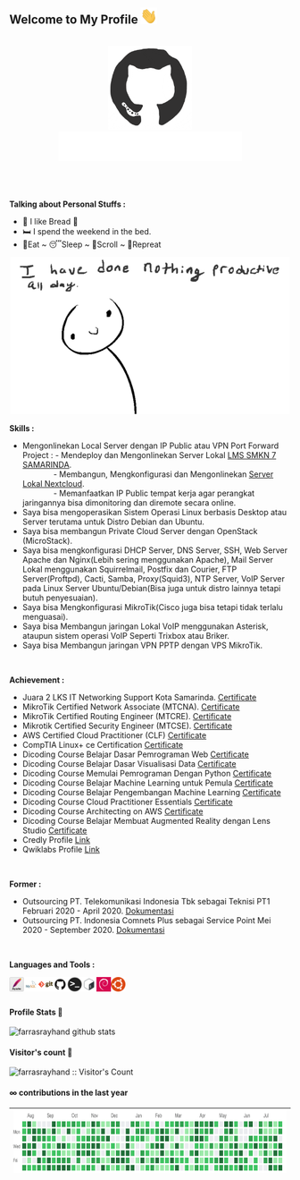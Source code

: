 ## Welcome to My Profile <img src="https://github.com/farrasrayhand/farrasrayhand/blob/master/asset/images/wave.gif" width="30">
<br>

<div align="center">
<img src="https://github.com/farrasrayhand/farrasrayhand/blob/master/asset/images/github.gif" alt="Farras Rayhand" width="150" height="150" />
</div>

<div align="center">
<img src="https://github.com/farrasrayhand/farrasrayhand/blob/master/asset/images/hi.gif" alt="Farras Rayhand" />
</div>
<br><br><br>

**Talking about Personal Stuffs :**
- 🍞 I like Bread 🤤
- 🛏️ I spend the weekend in the bed.
- 🍔Eat ~ 😴Sleep ~ 📱Scroll ~ 🔁Repreat
<p align="center"><img src="https://github.com/farrasrayhand/farrasrayhand/blob/master/asset/images/noprod.gif" /></p>

**Skills :**
- Mengonlinekan Local Server dengan IP Public atau VPN Port Forward<br>
Project : - Mendeploy dan Mengonlinekan Server Lokal [LMS SMKN 7 SAMARINDA](https://farrasrayhand.github.io/project/lmssmk7/).<br>
&nbsp;&nbsp;&nbsp;&nbsp;&nbsp;&nbsp;&nbsp;&nbsp;&nbsp;&nbsp;&nbsp;&nbsp;&nbsp;&nbsp;- Membangun, Mengkonfigurasi dan Mengonlinekan [Server Lokal Nextcloud](https://farrasrayhand.github.io/project/smkn7cloud/).<br>
&nbsp;&nbsp;&nbsp;&nbsp;&nbsp;&nbsp;&nbsp;&nbsp;&nbsp;&nbsp;&nbsp;&nbsp;&nbsp;&nbsp;- Memanfaatkan IP Public tempat kerja agar perangkat jaringannya bisa dimonitoring dan diremote secara online.<br>
- Saya bisa mengoperasikan Sistem Operasi Linux berbasis Desktop atau Server terutama untuk Distro Debian dan Ubuntu.
- Saya bisa membangun Private Cloud Server dengan OpenStack (MicroStack).
- Saya bisa mengkonfigurasi DHCP Server, DNS Server, SSH, Web Server Apache dan Nginx(Lebih sering menggunakan Apache), Mail Server Lokal menggunakan Squirrelmail, Postfix dan Courier, FTP Server(Proftpd), Cacti, Samba, Proxy(Squid3), NTP Server, VoIP Server pada Linux Server Ubuntu/Debian(Bisa juga untuk distro lainnya tetapi butuh penyesuaian).
- Saya bisa Mengkonfigurasi MikroTik(Cisco juga bisa tetapi tidak terlalu menguasai).
- Saya bisa Membangun jaringan Lokal VoIP menggunakan Asterisk, ataupun sistem operasi VoIP Seperti Trixbox atau Briker.
- Saya bisa Membangun jaringan VPN PPTP dengan VPS MikroTik.
<br>

**Achievement :**
- Juara 2 LKS IT Networking Support Kota Samarinda. [Certificate](https://drive.google.com/file/d/1b7lc3W7g3EH_dF-Ws4SafBM094jk-tYJ/view?usp=sharing)
- MikroTik Certified Network Associate (MTCNA). [Certificate](https://mikrotik.com/training/certificates/b209111cf373fa6f9aaa) 
- MikroTik Certified Routing Engineer (MTCRE). [Certificate](https://mikrotik.com/training/certificates/c244898c6d788204c53a) 
- Mikrotik Certified Security Engineer (MTCSE). [Certificate](https://mikrotik.com/training/certificates/c244915c62e7f608d9b3) 
- AWS Certified Cloud Practitioner (CLF) [Certificate](https://drive.google.com/file/d/1jDdxNSNLgbxCZwgBf2oUWa4JGwoYIFb3/view?usp=sharing)
- CompTIA Linux+ ce Certification [Certificate](https://drive.google.com/file/d/1uQ7XXgVvihDigk8lamyN9O_sTj1IJZUx/view?usp=sharing)
- Dicoding Course Belajar Dasar Pemrograman Web [Certificate](https://www.dicoding.com/certificates/NVP7G3K1VXR0)
- Dicoding Course Belajar Dasar Visualisasi Data [Certificate](https://www.dicoding.com/certificates/L4PQMJGV4ZO1)
- Dicoding Course Memulai Pemrograman Dengan Python [Certificate](https://www.dicoding.com/certificates/MEPJ5GVG4P3V)
- Dicoding Course Belajar Machine Learning untuk Pemula [Certificate](https://www.dicoding.com/certificates/N9ZODJ6K6PG5)
- Dicoding Course Belajar Pengembangan Machine Learning [Certificate](https://www.dicoding.com/certificates/RVZK1J4RMPD5)
- Dicoding Course Cloud Practitioner Essentials [Certificate](https://www.dicoding.com/certificates/81P21OEQ8ZOY)
- Dicoding Course Architecting on AWS [Certificate](https://www.dicoding.com/certificates/RVZK193NQPD5)
- Dicoding Course Belajar Membuat Augmented Reality dengan Lens Studio [Certificate](https://www.dicoding.com/certificates/72ZDEM1R6PYW)
- Credly Profile [Link](https://www.credly.com/users/muhammad-farras-rayhand)
- Qwiklabs Profile [Link](https://www.qwiklabs.com/public_profiles/2c8b41e2-7db2-438f-8454-a7b3ca6fbd4a)
<br>

**Former :**
- Outsourcing PT. Telekomunikasi Indonesia Tbk sebagai Teknisi PT1 Februari 2020 - April 2020. [Dokumentasi](https://github.com/farrasrayhand/farrasrayhand/blob/master/asset/images/former/formertelkom.jpg)
- Outsourcing PT. Indonesia Comnets Plus sebagai Service Point Mei 2020 - September 2020. [Dokumentasi](https://farrasrayhand.github.io/farrasrayhand/asset/images/former/icon/)

<br>

**Languages and Tools :**
<p align="left">
<img align="left" alt="Apache" width="26px" src="https://github.com/farrasrayhand/farrasrayhand/blob/master/asset/images/apache.png" />
<img align="left" alt="MySQL" width="26px" src="https://github.com/farrasrayhand/farrasrayhand/blob/master/asset/images/mysql.png" />
<img align="left" alt="Git" width="26px" src="https://github.com/farrasrayhand/farrasrayhand/blob/master/asset/images/git.png" />
<img align="left" alt="GitHub" width="26px" src="https://github.com/farrasrayhand/farrasrayhand/blob/master/asset/images/github.png" />
<img align="left" alt="Terminal" width="26px" src="https://github.com/farrasrayhand/farrasrayhand/blob/master/asset/images/terminal.png" />
<img align="left" alt="Bash" width="26px" src="https://github.com/farrasrayhand/farrasrayhand/blob/master/asset/images/bash.png" />
<img align="left" alt="Debian" width="26px" src="https://github.com/farrasrayhand/farrasrayhand/blob/master/asset/images/debian.png" />
<img align="left" alt="Ubuntu" width="26px" src="https://github.com/farrasrayhand/farrasrayhand/blob/master/asset/images/ubuntu.png" />
</p>
<br><br>

#### Profile Stats 🎹
![farrasrayhand github stats](https://github-readme-stats.vercel.app/api?username=farrasrayhand&count_private=true&show_icons=true&theme=radical&include_all_commits=true)

#### Visitor's count :eyes:
<p><img src="https://profile-counter.glitch.me/{farrasrayhand}/count.svg" alt="farrasrayhand :: Visitor's Count" /></p>

#### ∞ contributions in the last year

| <img src="https://github.com/farrasrayhand/farrasrayhand/blob/master/asset/images/contrib.gif" alt="Contributions" width="722px" height="112px" /> |
| ------------------------------------------------------------------------------------------------------------------------------------------- |


